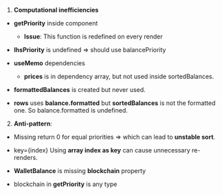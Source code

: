 1.  **Computational inefficiencies**

- **getPriority** inside component

  - **Issue**: This function is redefined on every render

- **lhsPriority** is undefined =\> should use balancePriority

- **useMemo** dependencies

  - **prices** is in dependency array, but not used inside
    sortedBalances.

- **formattedBalances** is created but never used.

- **rows** uses **balance.formatted** but **sortedBalances** is not the
  formatted one. So balance.formatted is undefined.

2.  **Anti-pattern**:

- Missing return 0 for equal priorities =\> which can lead to **unstable
  sort**.

- key={index} Using **array index as key** can cause unnecessary
  re-renders.

- **WalletBalance** is missing **blockchain** property

- blockchain in **getPriority** is any type 
